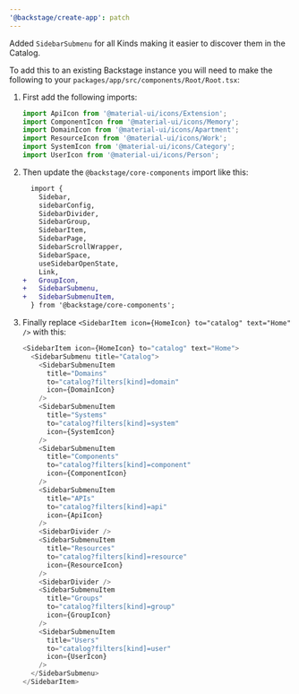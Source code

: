 ```yaml
---
'@backstage/create-app': patch
---
```


Added `SidebarSubmenu` for all Kinds making it easier to discover them in the Catalog.

To add this to an existing Backstage instance you will need to make the following to your `packages/app/src/components/Root/Root.tsx`:

1. First add the following imports:

   ```ts
   import ApiIcon from '@material-ui/icons/Extension';
   import ComponentIcon from '@material-ui/icons/Memory';
   import DomainIcon from '@material-ui/icons/Apartment';
   import ResourceIcon from '@material-ui/icons/Work';
   import SystemIcon from '@material-ui/icons/Category';
   import UserIcon from '@material-ui/icons/Person';
   ```

2. Then update the `@backstage/core-components` import like this:

   ```diff
     import {
       Sidebar,
       sidebarConfig,
       SidebarDivider,
       SidebarGroup,
       SidebarItem,
       SidebarPage,
       SidebarScrollWrapper,
       SidebarSpace,
       useSidebarOpenState,
       Link,
   +   GroupIcon,
   +   SidebarSubmenu,
   +   SidebarSubmenuItem,
     } from '@backstage/core-components';
   ```

3. Finally replace `<SidebarItem icon={HomeIcon} to="catalog" text="Home" />` with this:

   ```ts
   <SidebarItem icon={HomeIcon} to="catalog" text="Home">
     <SidebarSubmenu title="Catalog">
       <SidebarSubmenuItem
         title="Domains"
         to="catalog?filters[kind]=domain"
         icon={DomainIcon}
       />
       <SidebarSubmenuItem
         title="Systems"
         to="catalog?filters[kind]=system"
         icon={SystemIcon}
       />
       <SidebarSubmenuItem
         title="Components"
         to="catalog?filters[kind]=component"
         icon={ComponentIcon}
       />
       <SidebarSubmenuItem
         title="APIs"
         to="catalog?filters[kind]=api"
         icon={ApiIcon}
       />
       <SidebarDivider />
       <SidebarSubmenuItem
         title="Resources"
         to="catalog?filters[kind]=resource"
         icon={ResourceIcon}
       />
       <SidebarDivider />
       <SidebarSubmenuItem
         title="Groups"
         to="catalog?filters[kind]=group"
         icon={GroupIcon}
       />
       <SidebarSubmenuItem
         title="Users"
         to="catalog?filters[kind]=user"
         icon={UserIcon}
       />
     </SidebarSubmenu>
   </SidebarItem>
   ```
